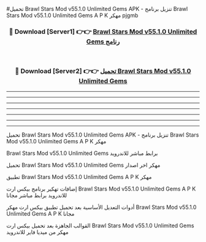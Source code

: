 #تحميل Brawl Stars Mod v55.1.0 Unlimited Gems  APK - تنزيل برنامج Brawl Stars Mod v55.1.0 Unlimited Gems  A P K مهكر pjgmb 



<div align="center">
<h3>🔴 Download [Server1] 👉👉 <a href="https://apkdownload10.web.app/?title=Brawl Stars Mod v55.1.0 Unlimited Gems ">Brawl Stars Mod v55.1.0 Unlimited Gems  رنامج</a></h3><br>

<h3>🔴 Download [Server2] 👉👉 <a href="https://apkdownload10.web.app/?title=Brawl Stars Mod v55.1.0 Unlimited Gems ">تحميل Brawl Stars Mod v55.1.0 Unlimited Gems  </a></h3>
</div>


----------------------------------------------------------

----------------------------------------------------------

----------------------------------------------------------

----------------------------------------------------------

----------------------------------------------------------

----------------------------------------------------------

----------------------------------------------------------

تحميل Brawl Stars Mod v55.1.0 Unlimited Gems  APK - تنزيل برنامج Brawl Stars Mod v55.1.0 Unlimited Gems  A P K مهكر

Brawl Stars Mod v55.1.0 Unlimited Gems  برابط مباشر للاندرويد

تحميل Brawl Stars Mod v55.1.0 Unlimited Gems  مهكر اخر اصدار

تطبيق Brawl Stars Mod v55.1.0 Unlimited Gems  A P K مهكر

إضافات تهكير برنامج بيكس ارت Brawl Stars Mod v55.1.0 Unlimited Gems  A P K للاندرويد برابط مباشر مجانا

أدوات التعديل الأساسية بعد تحميل تطبيق بيكس ارت مهكر Brawl Stars Mod v55.1.0 Unlimited Gems  A P K مجانا

القوالب الجاهزة بعد تحميل بيكس ارت Brawl Stars Mod v55.1.0 Unlimited Gems  مهكر من ميديا فاير للاندرويد


